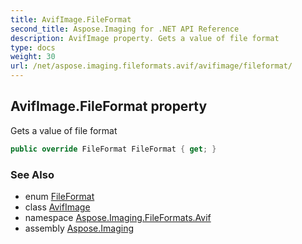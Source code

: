 ```yaml
---
title: AvifImage.FileFormat
second_title: Aspose.Imaging for .NET API Reference
description: AvifImage property. Gets a value of file format
type: docs
weight: 30
url: /net/aspose.imaging.fileformats.avif/avifimage/fileformat/
---
```

## AvifImage.FileFormat property

Gets a value of file format

```csharp
public override FileFormat FileFormat { get; }
```

### See Also

* enum [FileFormat](../../../aspose.imaging/fileformat/)
* class [AvifImage](../)
* namespace [Aspose.Imaging.FileFormats.Avif](../../avifimage/)
* assembly [Aspose.Imaging](../../../)


